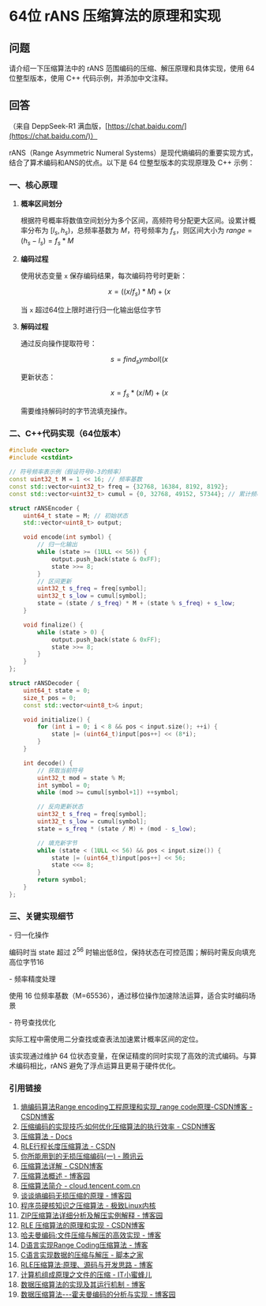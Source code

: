 # 64位 rANS 压缩算法的原理和实现

## 问题

请介绍一下压缩算法中的 rANS 范围编码的压缩、解压原理和具体实现，使用 64 位整型版本，使用 C++ 代码示例，并添加中文注释。

## 回答

（来自 DeppSeek-R1 满血版，[https://chat.baidu.com/](https://chat.baidu.com/)）

rANS（Range Asymmetric Numeral Systems）是现代熵编码的重要实现方式，结合了算术编码和ANS的优点。以下是 64 位整型版本的实现原理及 C++ 示例：

### 一、核心原理

1. **概率区间划分**

   根据符号概率将数值空间划分为多个区间，高频符号分配更大区间。设累计概率分布为 $[l_s, h_s)$，总频率基数为 $M$，符号频率为 $f_s$，则区间大小为 $range = (h_s - l_s) = f_s * M$

2. **编码过程**

   使用状态变量 `x` 保存编码结果，每次编码符号时更新：

   $$x = ((x / f_s) * M) + (x % f_s) + l_s$$

   当 `x` 超过64位上限时进行归一化输出低位字节

3. **解码过程**

   通过反向操作提取符号：

   $$s = find_symbol((x % M)的累计概率区间)$$

   更新状态：

   $$x = f_s * (x / M) + (x % M) - l_s$$

   需要维持解码时的字节流填充操作。

### 二、C++代码实现（64位版本）

```cpp
#include <vector>
#include <cstdint>

// 符号频率表示例（假设符号0-3的频率）
const uint32_t M = 1 << 16; // 频率基数
const std::vector<uint32_t> freq = {32768, 16384, 8192, 8192};
const std::vector<uint32_t> cumul = {0, 32768, 49152, 57344}; // 累计频率

struct rANSEncoder {
    uint64_t state = M; // 初始状态
    std::vector<uint8_t> output;

    void encode(int symbol) {
        // 归一化输出
        while (state >= (1ULL << 56)) {
            output.push_back(state & 0xFF);
            state >>= 8;
        }
        // 区间更新
        uint32_t s_freq = freq[symbol];
        uint32_t s_low = cumul[symbol];
        state = (state / s_freq) * M + (state % s_freq) + s_low;
    }

    void finalize() {
        while (state > 0) {
            output.push_back(state & 0xFF);
            state >>= 8;
        }
    }
};

struct rANSDecoder {
    uint64_t state = 0;
    size_t pos = 0;
    const std::vector<uint8_t>& input;

    void initialize() {
        for (int i = 0; i < 8 && pos < input.size(); ++i) {
            state |= (uint64_t)input[pos++] << (8*i);
        }
    }

    int decode() {
        // 获取当前符号
        uint32_t mod = state % M;
        int symbol = 0;
        while (mod >= cumul[symbol+1]) ++symbol;

        // 反向更新状态
        uint32_t s_freq = freq[symbol];
        uint32_t s_low = cumul[symbol];
        state = s_freq * (state / M) + (mod - s_low);

        // 填充新字节
        while (state < (1ULL << 56) && pos < input.size()) {
            state |= (uint64_t)input[pos++] << 56;
            state <<= 8;
        }
        return symbol;
    }
};
```

### 三、关键实现细节

‌- 归一化操作‌

编码时当 state 超过 $2^56$ 时输出低8位，保持状态在可控范围；解码时需反向填充高位字节16

‌- 频率精度处理‌

使用 16 位频率基数（M=65536），通过移位操作加速除法运算，适合实时编码场景

‌- 符号查找优化‌

实际工程中需使用二分查找或查表法加速累计概率区间的定位。

该实现通过维护 64 位状态变量，在保证精度的同时实现了高效的流式编码。与算术编码相比，rANS 避免了浮点运算且更易于硬件优化。

### 引用链接

1. [熵编码算法Range encoding工程原理和实现_range code原理-CSDN博客 - CSDN博客](https://blog.csdn.net/sunty2016/article/details/89157600)
2. [压缩编码的实现技巧:如何优化压缩算法的执行效率 - CSDN博客](https://blog.csdn.net/universsky2015/article/details/135799239)
3. [压缩算法 - Docs](https://docs.cnosdb.com/docs/reference/concept_design/compress/)
4. [RLE行程长度压缩算法 - CSDN](https://blog.csdn.net/yuechuxuan/article/details/72935322)
5. [你所能用到的无损压缩编码(一) - 腾讯云](https://cloud.tencent.com/developer/article/1097985)
6. [压缩算法详解 - CSDN博客](https://blog.csdn.net/weixin_43484713/article/details/147723516)
7. [压缩算法概述 - 博客园](https://www.cnblogs.com/xyzlmn/archive/2011/11/09/3168154.html)
8. [压缩算法简介 - cloud.tencent.com.cn](https://cloud.tencent.com.cn/developer/article/2430516)
9. [谈谈熵编码无损压缩的原理 - 博客园](https://www.cnblogs.com/zblade/p/14338758.html)
10. [程序员硬核知识之压缩算法 - 极致Linux内核](https://zhuanlan.zhihu.com/p/631295094)
11. [ZIP压缩算法详细分析及解压实例解释 - 博客园](https://www.cnblogs.com/jpfss/p/10231902.html)
12. [RLE 压缩算法的原理和实现 - CSDN博客](https://blog.csdn.net/qq_41577650/article/details/135171038)
13. [哈夫曼编码:文件压缩与解压的高效实现  - 博客](https://wenku.csdn.net/doc/3a09g1128f)
14. [D语言实现Range Coding压缩算法  - 博客](https://wenku.csdn.net/doc/6sah3d9ib6)
15. [C语言实现数据的压缩与解压 - 脚本之家](https://www.jb51.net/program/295352o4c.htm)
16. [RLE压缩算法:原理、源码与开发思路  - 博客](https://wenku.csdn.net/doc/5a5ffd79fo)
17. [计算机组成原理之文件的压缩 - IT小蜜蜂儿](https://zhuanlan.zhihu.com/p/402414025)
18. [数据压缩算法的实现及其运行机制  - 博客](https://wenku.csdn.net/doc/4brf75oiad)
19. [数据压缩算法---霍夫曼编码的分析与实现 - 博客园](https://www.cnblogs.com/idreamo/p/9201966.html)
